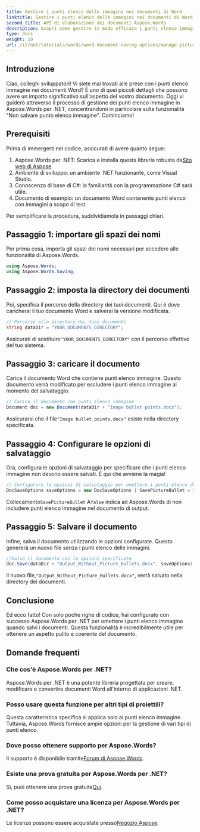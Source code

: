 ```yaml
---
title: Gestire i punti elenco delle immagini nei documenti di Word
linktitle: Gestire i punti elenco delle immagini nei documenti di Word
second_title: API di elaborazione dei documenti Aspose.Words
description: Scopri come gestire in modo efficace i punti elenco immagine nei documenti Word con Aspose.Words per .NET. Questa guida completa ti accompagna attraverso i passaggi per impostare il tuo ambiente e configurare le opzioni di salvataggio.
type: docs
weight: 10
url: /it/net/tutorials/words/word-document-saving-options/manage-picture-bullet/
---
```

## Introduzione

Ciao, colleghi sviluppatori! Vi siete mai trovati alle prese con i punti elenco immagine nei documenti Word? È uno di quei piccoli dettagli che possono avere un impatto significativo sull'aspetto del vostro documento. Oggi vi guiderò attraverso il processo di gestione dei punti elenco immagine in Aspose.Words per .NET, concentrandomi in particolare sulla funzionalità "Non salvare punto elenco immagine". Cominciamo!

## Prerequisiti

Prima di immergerti nel codice, assicurati di avere quanto segue:

1.  Aspose.Words per .NET: Scarica e installa questa libreria robusta da[Sito web di Aspose](https://releases.aspose.com/words/net/).
2. Ambiente di sviluppo: un ambiente .NET funzionante, come Visual Studio.
3. Conoscenza di base di C#: la familiarità con la programmazione C# sarà utile.
4. Documento di esempio: un documento Word contenente punti elenco con immagini a scopo di test.

Per semplificare la procedura, suddividiamola in passaggi chiari.

## Passaggio 1: importare gli spazi dei nomi

Per prima cosa, importa gli spazi dei nomi necessari per accedere alle funzionalità di Aspose.Words.

```csharp
using Aspose.Words;
using Aspose.Words.Saving;
```

## Passaggio 2: imposta la directory dei documenti

Poi, specifica il percorso della directory dei tuoi documenti. Qui è dove caricherai il tuo documento Word e salverai la versione modificata.

```csharp
// Percorso alla directory dei tuoi documenti
string dataDir = "YOUR_DOCUMENTS_DIRECTORY";
```

 Assicurati di sostituire`"YOUR_DOCUMENTS_DIRECTORY"` con il percorso effettivo del tuo sistema.

## Passaggio 3: caricare il documento

Carica il documento Word che contiene punti elenco immagine. Questo documento verrà modificato per escludere i punti elenco immagine al momento del salvataggio.

```csharp
// Carica il documento con punti elenco immagine
Document doc = new Document(dataDir + "Image bullet points.docx");
```

 Assicurarsi che il file`"Image bullet points.docx"` esiste nella directory specificata.

## Passaggio 4: Configurare le opzioni di salvataggio

Ora, configura le opzioni di salvataggio per specificare che i punti elenco immagine non devono essere salvati. È qui che avviene la magia!

```csharp
// Configurare le opzioni di salvataggio per omettere i punti elenco delle immagini
DocSaveOptions saveOptions = new DocSaveOptions { SavePictureBullet = false };
```

 Collocamento`SavePictureBullet` A`false` indica ad Aspose.Words di non includere punti elenco immagine nel documento di output.

## Passaggio 5: Salvare il documento

Infine, salva il documento utilizzando le opzioni configurate. Questo genererà un nuovo file senza i punti elenco delle immagini.

```csharp
//Salva il documento con le opzioni specificate
doc.Save(dataDir + "Output_Without_Picture_Bullets.docx", saveOptions);
```

 Il nuovo file,`"Output_Without_Picture_Bullets.docx"`, verrà salvato nella directory dei documenti.

## Conclusione

Ed ecco fatto! Con solo poche righe di codice, hai configurato con successo Aspose.Words per .NET per omettere i punti elenco immagine quando salvi i documenti. Questa funzionalità è incredibilmente utile per ottenere un aspetto pulito e coerente del documento.

## Domande frequenti

### Che cos'è Aspose.Words per .NET?
Aspose.Words per .NET è una potente libreria progettata per creare, modificare e convertire documenti Word all'interno di applicazioni .NET.

### Posso usare questa funzione per altri tipi di proiettili?
Questa caratteristica specifica si applica solo ai punti elenco immagine. Tuttavia, Aspose.Words fornisce ampie opzioni per la gestione di vari tipi di punti elenco.

### Dove posso ottenere supporto per Aspose.Words?
 Il supporto è disponibile tramite[Forum di Aspose.Words](https://forum.aspose.com/c/words/8).

### Esiste una prova gratuita per Aspose.Words per .NET?
 Sì, puoi ottenere una prova gratuita[Qui](https://releases.aspose.com/).

### Come posso acquistare una licenza per Aspose.Words per .NET?
 Le licenze possono essere acquistate presso[Negozio Aspose](https://purchase.aspose.com/buy).